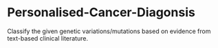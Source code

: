 # Personalised-Cancer-Diagonsis
Classify the given genetic variations/mutations based on evidence from text-based clinical literature.
